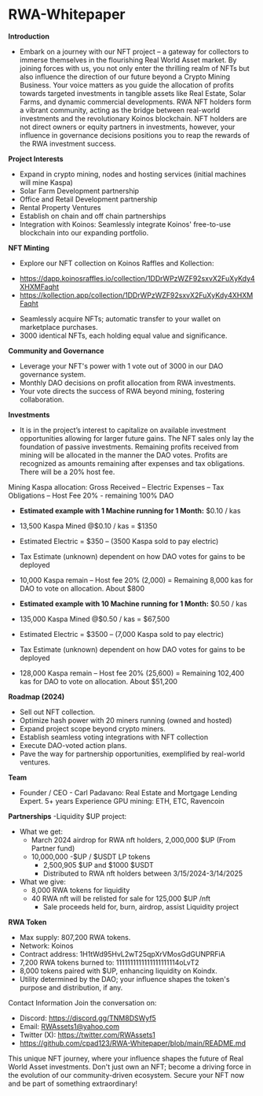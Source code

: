 # RWA-Whitepaper

**Introduction**
- Embark on a journey with our NFT project – a gateway for collectors to immerse themselves in the flourishing Real World Asset market. By joining forces with us, you not only enter the thrilling realm of NFTs but also influence the direction of our future beyond a Crypto Mining Business. Your voice matters as you guide the allocation of profits towards targeted investments in tangible assets like Real Estate, Solar Farms, and dynamic commercial developments.
RWA NFT holders form a vibrant community, acting as the bridge between real-world investments and the revolutionary Koinos blockchain. NFT holders are not direct owners or equity partners in investments, however, your influence in governance decisions positions you to reap the rewards of the RWA investment success.

**Project Interests**
- Expand in crypto mining, nodes and hosting services (initial machines will mine Kaspa)
- Solar Farm Development partnership
- Office and Retail Development partnership
- Rental Property Ventures
- Establish on chain and off chain partnerships
- Integration with Koinos: Seamlessly integrate Koinos' free-to-use blockchain into our expanding portfolio.

**NFT Minting**
- Explore our NFT collection on Koinos Raffles and Kollection:
*	https://dapp.koinosraffles.io/collection/1DDrWPzWZF92sxvX2FuXyKdy4XHXMFaqht
*	https://kollection.app/collection/1DDrWPzWZF92sxvX2FuXyKdy4XHXMFaqht
- Seamlessly acquire NFTs; automatic transfer to your wallet on marketplace purchases.
- 3000 identical NFTs, each holding equal value and significance.

**Community and Governance**
- Leverage your NFT's power with 1 vote out of 3000 in our DAO governance system.
- Monthly DAO decisions on profit allocation from RWA investments.
- Your vote directs the success of RWA beyond mining, fostering collaboration.

**Investments**
- It is in the project’s interest to capitalize on available investment opportunities allowing for larger future gains.  The NFT sales only lay the foundation of passive investments.  Remaining profits received from mining will be allocated in the manner the DAO votes.  Profits are recognized as amounts remaining after expenses and tax obligations.  There will be a 20% host fee.

Mining Kaspa allocation:
Gross Received – Electric Expenses – Tax Obligations – Host Fee 20% - remaining 100% DAO

- **Estimated example with 1 Machine running for 1 Month:** $0.10 / kas
- 13,500 Kaspa Mined @$0.10 / kas = $1350
- Estimated Electric = $350 – (3500 Kaspa sold to pay electric)
- Tax Estimate (unknown) dependent on how DAO votes for gains to be deployed
- 10,000 Kaspa remain – Host fee 20% (2,000) =  Remaining 8,000 kas for DAO to vote on allocation. About $800


- **Estimated example with 10 Machine running for 1 Month:** $0.50 / kas
- 135,000 Kaspa Mined @$0.50 / kas = $67,500
- Estimated Electric = $3500 – (7,000 Kaspa sold to pay electric)
- Tax Estimate (unknown) dependent on how DAO votes for gains to be deployed
- 128,000 Kaspa remain – Host fee 20% (25,600) = Remaining 102,400 kas for DAO to vote on allocation. About $51,200

**Roadmap (2024)**
- Sell out NFT collection.
- Optimize hash power with 20 miners running (owned and hosted)
- Expand project scope beyond crypto miners.
- Establish seamless voting integrations with NFT collection
- Execute DAO-voted action plans.
- Pave the way for partnership opportunities, exemplified by real-world ventures.


**Team**
- Founder / CEO - Carl Padavano: Real Estate and Mortgage Lending Expert. 5+ years Experience GPU mining: ETH, ETC, Ravencoin

**Partnerships**
-Liquidity $UP project:
- What we get:
 	- March 2024 airdrop for RWA nft holders, 2,000,000 $UP (From Partner fund)
 	- 10,000,000 -$UP / $USDT LP tokens
 		- 2,500,905 $UP and $1000 $USDT
  		- Distributed to RWA nft holders between 3/15/2024-3/14/2025
- What we give:
	- 8,000 RWA tokens for liquidity
 	- 40 RWA nft will be relisted for sale for 125,000 $UP /nft
		- Sale proceeds held for, burn, airdrop, assist Liquidity project


**RWA Token**
- Max supply: 807,200 RWA tokens.
- Network: Koinos
- Contract address: 1H1tWd95HvL2wT25qpXrVMosGdGUNPRFiA
- 7,200 RWA tokens burned to:  1111111111111111111114oLvT2
- 8,000 tokens paired with $UP, enhancing liquidity on Koindx. 
- Utility determined by the DAO; your influence shapes the token's purpose and distribution, if any.



Contact Information
Join the conversation on:
- Discord: https://discord.gg/TNM8DSWyf5
- Email: RWAssets1@yahoo.com
- Twitter (X): https://twitter.com/RWAssets1
- https://github.com/cpad123/RWA-Whitepaper/blob/main/README.md

This unique NFT journey, where your influence shapes the future of Real World Asset investments. Don't just own an NFT; become a driving force in the evolution of our community-driven ecosystem. Secure your NFT now and be part of something extraordinary!
